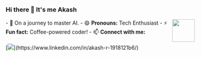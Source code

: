### Hi there 👋 It's me Akash

<img align="right" width="60" height="60" src="https://i.pinimg.com/originals/47/f0/34/47f0342cec72b800463bf003eac1257e.gif">  
- 🌱 On a journey to master AI.
- 😄 <b>Pronouns:</b> Tech Enthusiast
- ⚡ <b>Fun fact:</b> Coffee-powered coder!
- 📫 <b>Connect with me:</b>
  <br /> <br /> [<img src="https://img.shields.io/badge/LinkedIn-0077B5?style=for-the-badge&logo=linkedin&logoColor=white" />](https://www.linkedin.com/in/akash-r-1918121b6/)    


 <!-- ### Code:
<img height="50" width="50" src="https://img.icons8.com/color/48/000000/python.png" /> <img height="50" width="50" src="https://img.icons8.com/color/48/000000/html-5.png" /> <img height="50" width="50" src="https://img.icons8.com/color/48/000000/css3.png" /> <img height="50" width="50" src="https://img.icons8.com/color/48/000000/tensorflow.png"/><img height="50" width="50" src="https://img.icons8.com/color/48/000000/mysql-logo.png"/> 

### IDE and Tools:
<img height="50" width="50" src="https://img.icons8.com/color/48/000000/visual-studio-code-2019.png"/> <img height="50" width="50" src="https://img.icons8.com/color/48/000000/pycharm.png"/> <img height="50" width="50" src="https://img.icons8.com/color/50/000000/git.png"/> <img height="50" width="50" src="https://img.icons8.com/dusk/64/000000/anaconda.png"/> 
 -->
